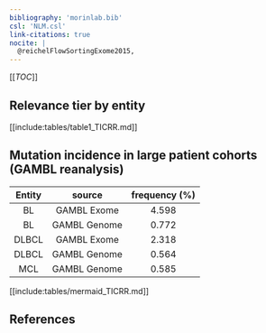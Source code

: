 ```yaml
---
bibliography: 'morinlab.bib'
csl: 'NLM.csl'
link-citations: true
nocite: |
  @reichelFlowSortingExome2015, 
---
```


[[_TOC_]]




## Relevance tier by entity

[[include:tables/table1_TICRR.md]]


## Mutation incidence in large patient cohorts (GAMBL reanalysis)

|Entity|source |frequency (%)|
|:------:|:----:|:----:|
|BL|GAMBL Exome |4.598 |
|BL|GAMBL Genome |0.772 |
|DLBCL|GAMBL Exome |2.318 |
|DLBCL|GAMBL Genome |0.564 |
|MCL|GAMBL Genome |0.585 |


[[include:tables/mermaid_TICRR.md]]

## References


